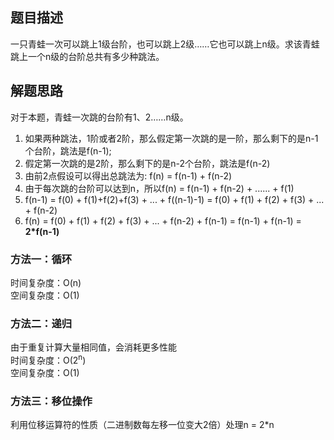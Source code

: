 ## 题目描述
一只青蛙一次可以跳上1级台阶，也可以跳上2级……它也可以跳上n级。求该青蛙跳上一个n级的台阶总共有多少种跳法。

## 解题思路
对于本题，青蛙一次跳的台阶有1、2……n级。
1. 如果两种跳法，1阶或者2阶，那么假定第一次跳的是一阶，那么剩下的是n-1个台阶，跳法是f(n-1);
2. 假定第一次跳的是2阶，那么剩下的是n-2个台阶，跳法是f(n-2)
3. 由前2点假设可以得出总跳法为: f(n) = f(n-1) + f(n-2) 
4. 由于每次跳的台阶可以达到n，所以f(n) = f(n-1) + f(n-2) + ...... + f(1)
5. f(n-1) = f(0) + f(1)+f(2)+f(3) + ... + f((n-1)-1) = f(0) + f(1) + f(2) + f(3) + ... + f(n-2)
6. f(n) = f(0) + f(1) + f(2) + f(3) + ... + f(n-2) + f(n-1) = f(n-1) + f(n-1) = **2*f(n-1)**

### 方法一：循环
时间复杂度：O(n)<br>
空间复杂度：O(1)
### 方法二：递归
由于重复计算大量相同值，会消耗更多性能<br>
时间复杂度：O(2<sup>n</sup>)<br>
空间复杂度：O(1)
### 方法三：移位操作
利用位移运算符的性质（二进制数每左移一位变大2倍）处理n = 2*n
